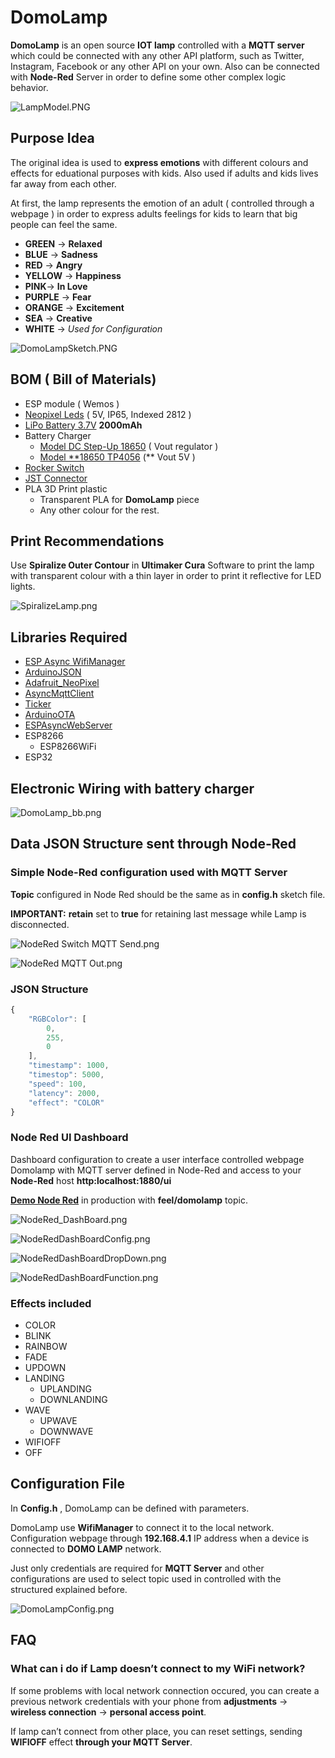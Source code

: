 # DomoLamp
**DomoLamp** is an open source **IOT lamp** controlled with a **MQTT server** which could be connected with any other API platform, such as Twitter, Instagram, Facebook or any other API on your own.
Also can be connected with **Node-Red** Server in order to define some other complex logic behavior.

![LampModel.PNG](/src/LampModel.PNG)

## Purpose Idea

The original idea is used to **express emotions** with different colours and effects for eduational purposes with kids. Also used if adults and kids lives far away from each other.

At first, the lamp represents the emotion of an adult ( controlled through a webpage ) in order to express adults feelings for kids to learn that big people can feel the same.

- **GREEN** → **Relaxed**
- **BLUE** → **Sadness**
- **RED** → **Angry**
- **YELLOW** → **Happiness**
- **PINK**→ **In Love**
- **PURPLE** → **Fear**
- **ORANGE** → **Excitement**
- **SEA** → **Creative**
- **WHITE** → *Used for Configuration*

![DomoLampSketch.PNG](/src/DomoLampSketch.PNG)

## BOM ( Bill of Materials)

- ESP module ( Wemos )
- [Neopixel Leds](https://www.aliexpress.com/item/4000113154702.html) ( 5V, IP65, Indexed 2812 )
- [LiPo Battery 3.7V](https://es.aliexpress.com/item/1005002919536938.html) **2000mAh**
- Battery Charger
    - [Model DC Step-Up 18650](https://www.aliexpress.com/item/32986165837.html) ( Vout regulator )
    - [Model **18650 TP4056](https://www.aliexpress.com/item/32930640893.html) (** Vout 5V )
- [Rocker Switch](https://www.aliexpress.com/item/32979907338.html)
- [JST Connector](https://www.aliexpress.com/item/32954379535.html)
- PLA 3D Print plastic
    - Transparent PLA for **DomoLamp** piece
    - Any other colour for the rest.

## Print Recommendations

Use **Spiralize Outer Contour** in **Ultimaker Cura** Software to print the lamp with transparent colour with a thin layer in order to print it reflective for LED lights.  

![SpiralizeLamp.png](/src/SpiralizeLamp.png)

## Libraries Required

- [ESP Async WifiManager](https://github.com/khoih-prog/ESPAsync_WiFiManager)
- [ArduinoJSON](https://arduinojson.org/)
- [Adafruit_NeoPixel](https://github.com/adafruit/Adafruit_NeoPixel)
- [AsyncMqttClient](https://github.com/marvinroger/async-mqtt-client)
- [Ticker](https://github.com/sstaub/Ticker)
- [ArduinoOTA](https://github.com/jandrassy/ArduinoOTA)
- [ESPAsyncWebServer](https://github.com/me-no-dev/ESPAsyncWebServer)
- ESP8266
    - ESP8266WiFi
- ESP32

## Electronic Wiring with battery charger

![DomoLamp_bb.png](/src/DomoLamp_bb.png)

## Data JSON Structure sent through Node-Red

### Simple Node-Red configuration used with MQTT Server

**Topic** configured in Node Red should be the same as in **config.h** sketch file. 

**IMPORTANT:** **retain** set to **true** for retaining last message while Lamp is disconnected. 

![NodeRed Switch MQTT Send.png](/src/NodeRed_Switch_MQTT_Send.png)

![NodeRed MQTT Out.png](/src/NodeRed_MQTT_Out.png)

### JSON Structure

```jsx
{
    "RGBColor": [
        0,
        255,
        0
    ],
    "timestamp": 1000,
    "timestop": 5000,
    "speed": 100,
    "latency": 2000,
    "effect": "COLOR"
}
```

### Node Red UI Dashboard

Dashboard configuration to create a user interface controlled webpage Domolamp with MQTT server defined in Node-Red and access to your **Node-Red** host **http:localhost:1880/ui**

[**Demo Node Red**](http://node.blascarr.com:1880/ui/) in production with **feel/domolamp** topic.

![NodeRed_DashBoard.png](/src/NodeRed_DashBoard.png)

![NodeRedDashBoardConfig.png](/src/NodeRedDashBoardConfig.png)

![NodeRedDashBoardDropDown.png](/src/NodeRedDashBoardDropDown.png)

![NodeRedDashBoardFunction.png](/src/NodeRedDashBoardFunction.png)

### Effects included

- COLOR
- BLINK
- RAINBOW
- FADE
- UPDOWN
- LANDING
    - UPLANDING
    - DOWNLANDING
- WAVE
    - UPWAVE
    - DOWNWAVE
- WIFIOFF
- OFF

## Configuration File

In **Config.h** , DomoLamp can be defined with parameters. 

DomoLamp use **WifiManager** to connect it to the local network. Configuration webpage through **192.168.4.1** IP address when a device is connected to **DOMO LAMP** network.

Just only credentials are required for **MQTT Server** and other configurations are used to select topic used in controlled with the structured explained before.

![DomoLampConfig.png](/src/DomoLampConfig.png)

## FAQ

### What can i do if Lamp doesn’t connect to my WiFi network?

If some problems with local network connection occured, you can create a previous network credentials with your phone from **adjustments** → **wireless connection** → **personal access point**.

If lamp can’t connect from other place, you can reset settings, sending **WIFIOFF** effect **through your MQTT Server**.